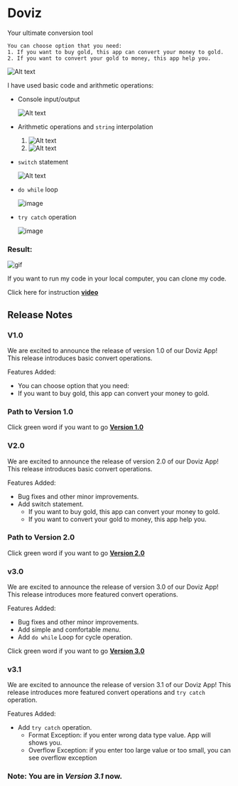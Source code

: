 # Doviz

Your ultimate conversion tool

    You can choose option that you need:
    1. If you want to buy gold, this app can convert your money to gold.
    2. If you want to convert your gold to money, this app help you.

![Alt text](./Assets/image.png)

I have used basic code and arithmetic operations:

* Console input/output

    ![Alt text](./Assets/console.png)

* Arithmetic operations and `string` interpolation
    1. ![Alt text](./Assets/arith1.png)
    2. ![Alt text](./Assets/arith2.png)

* `switch` statement

    ![Alt text](./Assets/switch.png)

* `do while` loop

    ![image](./Assets/do-while.png)

* `try catch` operation

    ![image](./Assets/try.png)

### Result:

![gif](./Assets/Animation.gif)

If you want to run my code in your local computer, you can clone my code.

Click here for instruction **[video](https://www.loom.com/share/9cebefe04b8b40f0bb6c48f87f58ad59?sid=d2569b47-887d-4227-bc0b-4884d6b52b16)**

## Release Notes

### V1.0

We are excited to announce the release of version 1.0 of our Doviz App! This release introduces basic convert operations.

Features Added:

* You can choose option that you need:
* If you want to buy gold, this app can convert your money to gold.

### Path to Version 1.0

Click green word if you want to go **[Version 1.0](https://github.com/JohnnySenior/Doviz/tree/releases/v1.0)**

### V2.0

We are excited to announce the release of version 2.0 of our Doviz App! This release introduces basic convert operations.

Features Added:

* Bug fixes and other minor improvements.
* Add switch statement.
    * If you want to buy gold, this app can convert your money to gold.
    * If you want to convert your gold to money, this app help you.

### Path to Version 2.0

Click green word if you want to go **[Version 2.0](https://github.com/JohnnySenior/Doviz/tree/releases/v2.0)**

### v3.0

We are excited to announce the release of version 3.0 of our Doviz App! This release introduces more featured convert operations.

Features Added:

* Bug fixes and other minor improvements.
* Add simple and comfortable *menu*.
* Add `do while` Loop for cycle operation.

Click green word if you want to go **[Version 3.0](https://github.com/JohnnySenior/Doviz/tree/releases/v3.0)**

### v3.1

We are excited to announce the release of version 3.1 of our Doviz App! This release introduces more featured convert operations and `try catch` operation.

Features Added:

* Add `try catch` operation.
    * Format Exception: if you enter wrong data type value. App will shows you.
    * Overflow Exception: if you enter too large value or too small, you can see overflow exception

### Note: You are in **_Version 3.1_** now.